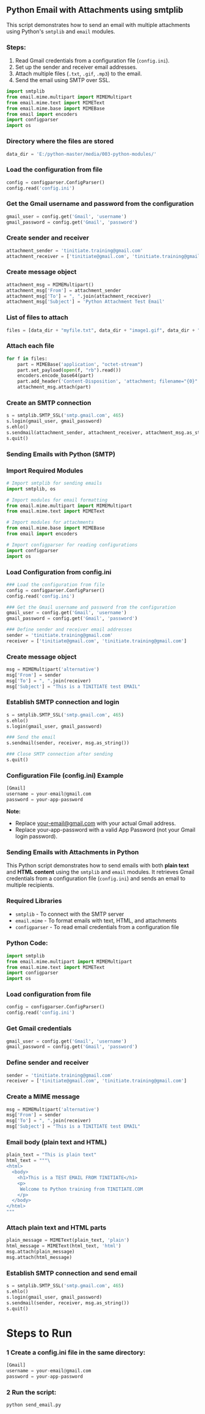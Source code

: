 ## Python Email with Attachments using smtplib
This script demonstrates how to send an email with multiple attachments using Python's `smtplib` and `email` modules.

### Steps:
1. Read Gmail credentials from a configuration file (`config.ini`).
2. Set up the sender and receiver email addresses.
3. Attach multiple files (`.txt`, `.gif`, `.mp3`) to the email.
4. Send the email using SMTP over SSL.

```python
import smtplib
from email.mime.multipart import MIMEMultipart
from email.mime.text import MIMEText
from email.mime.base import MIMEBase
from email import encoders
import configparser
import os
```
### Directory where the files are stored
```python
data_dir = 'E:/python-master/media/003-python-modules/'
```
### Load the configuration from file
```python
config = configparser.ConfigParser()
config.read('config.ini')
```
### Get the Gmail username and password from the configuration
```python
gmail_user = config.get('Gmail', 'username')
gmail_password = config.get('Gmail', 'password')
```

### Create sender and receiver
```python
attachment_sender = 'tinitiate.training@gmail.com'
attachment_receiver = ['tinitiate@gmail.com', 'tinitiate.training@gmail.com']
```

### Create message object
```python
attachment_msg = MIMEMultipart()
attachment_msg['From'] = attachment_sender
attachment_msg['To'] = ", ".join(attachment_receiver)
attachment_msg['Subject'] = 'Python Attachment Test Email'
```

### List of files to attach
```python
files = [data_dir + "myfile.txt", data_dir + "image1.gif", data_dir + "music1.mp3"]
```
### Attach each file
```python
for f in files:
    part = MIMEBase('application', "octet-stream")
    part.set_payload(open(f, "rb").read())
    encoders.encode_base64(part)
    part.add_header('Content-Disposition', 'attachment; filename="{0}"'.format(os.path.basename(f)))
    attachment_msg.attach(part)
```

### Create an SMTP connection
```python
s = smtplib.SMTP_SSL('smtp.gmail.com', 465)
s.login(gmail_user, gmail_password)
s.ehlo()
s.sendmail(attachment_sender, attachment_receiver, attachment_msg.as_string())
s.quit()
```



### Sending Emails with Python (SMTP)

### Import Required Modules
```python
# Import smtplib for sending emails
import smtplib, os

# Import modules for email formatting
from email.mime.multipart import MIMEMultipart
from email.mime.text import MIMEText

# Import modules for attachments
from email.mime.base import MIMEBase
from email import encoders

# Import configparser for reading configurations
import configparser
import os
```

### Load Configuration from config.ini
```python
### Load the configuration from file
config = configparser.ConfigParser()
config.read('config.ini')

### Get the Gmail username and password from the configuration
gmail_user = config.get('Gmail', 'username')
gmail_password = config.get('Gmail', 'password')
```

```python
### Define sender and receiver email addresses
sender = 'tinitiate.training@gmail.com'
receiver = ['tinitiate@gmail.com', 'tinitiate.training@gmail.com']
```
### Create message object
```python
msg = MIMEMultipart('alternative')
msg['From'] = sender
msg['To'] = ", ".join(receiver)
msg['Subject'] = "This is a TINITIATE test EMAIL"
```

### Establish SMTP connection and login
```python
s = smtplib.SMTP_SSL('smtp.gmail.com', 465)
s.ehlo()
s.login(gmail_user, gmail_password)

### Send the email
s.sendmail(sender, receiver, msg.as_string())

### Close SMTP connection after sending
s.quit()
```

### Configuration File (config.ini) Example
```python
[Gmail]
username = your-email@gmail.com
password = your-app-password
```
**Note:**

- Replace your-email@gmail.com with your actual Gmail address.
- Replace your-app-password with a valid App Password (not your Gmail login password).






### Sending Emails with Attachments in Python

This Python script demonstrates how to send emails with both **plain text** and **HTML content** using the `smtplib` and `email` modules. It retrieves Gmail credentials from a configuration file (`config.ini`) and sends an email to multiple recipients.

### Required Libraries
- `smtplib` - To connect with the SMTP server
- `email.mime` - To format emails with text, HTML, and attachments
- `configparser` - To read email credentials from a configuration file

### **Python Code:**
```python
import smtplib
from email.mime.multipart import MIMEMultipart
from email.mime.text import MIMEText
import configparser
import os
```
### Load configuration from file
```python
config = configparser.ConfigParser()
config.read('config.ini')
```
### Get Gmail credentials
```python
gmail_user = config.get('Gmail', 'username')
gmail_password = config.get('Gmail', 'password')
```

### Define sender and receiver
```python
sender = 'tinitiate.training@gmail.com'
receiver = ['tinitiate@gmail.com', 'tinitiate.training@gmail.com']
```

### Create a MIME message
```python
msg = MIMEMultipart('alternative')
msg['From'] = sender 
msg['To'] = ", ".join(receiver)
msg['Subject'] = "This is a TINITIATE test EMAIL"
```
### Email body (plain text and HTML)
```python
plain_text = "This is plain text"
html_text = """\
<html>
  <body>
    <h1>This is a TEST EMAIL FROM TINITIATE</h1>
    <p>
     Welcome to Python training from TINITIATE.COM
    </p>
  </body>
</html>
"""
```
### Attach plain text and HTML parts
```python
plain_message = MIMEText(plain_text, 'plain')
html_message = MIMEText(html_text, 'html')
msg.attach(plain_message)
msg.attach(html_message)
```

### Establish SMTP connection and send email
```python
s = smtplib.SMTP_SSL('smtp.gmail.com', 465)
s.ehlo()
s.login(gmail_user, gmail_password)
s.sendmail(sender, receiver, msg.as_string())
s.quit()
```

# Steps to Run 

### 1 Create a config.ini file in the same directory:
```python
[Gmail]
username = your-email@gmail.com
password = your-app-password
```

### 2 Run the script:
```python
python send_email.py
```








